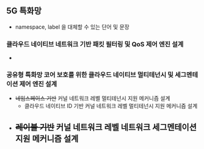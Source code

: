 ## 5G 특화망
- namespace, label 을 대체할 수 있는 단어 및 문장

### 클라우드 네이티브 네트워크 기반 패킷 필터링 및 QoS 제어 엔진 설계
- 

### 공유형 특화망 코어 보호를 위한 클라우드 네이티브 멀티테넌시 및 세그멘테이션 제어 엔진 설계
- ~~네임스페이스 기반~~ 커널 네트워크 레벨 멀티테넌시 지원 메커니즘 설계
  - 클라우드 네이티브 ID 기반 커널 네트워크 레벨 멀티테넌시 지원 메커니즘 설계
- ~~레이블 기반~~ 커널 네트워크 레벨 네트워크 세그멘테이션 지원 메커니즘 설계
  - 
